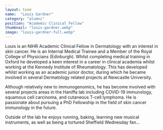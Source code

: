 ```yaml
---
layout: team
name:  "Louis Gardner"
category: "alumni"
position: "Academic Clinical Fellow"
thumbnail: "louis-gardner.webp"
image: "louis-gardner-full.webp"
---
```

Louis is an NIHR Academic Clinical Fellow in Dermatology with an interest in skin cancer. He is an Internal Medical Trainee and a Member of the Royal College of Physicians (Edinburgh). Whilst completing medical training in Oxford he developed a keen interest in a career in clinical academia whilst working at the Kennedy Institute of Rheumatology. This has developed whilst working as an academic junior doctor, during which he became involved in several Dermatology related projects at Newcastle University.

Although relatively new to immunogenomics, he has become involved with several projects areas in the Haniffa lab including COVID-19 immunology, squamous cell carcinoma, and cutaneous T-cell lymphoma. He is passionate about pursuing a PhD Fellowship in the field of skin cancer immunology in the future.

Outside of the lab he enjoys running, baking, learning new musical instruments, as well as being a tortured Sheffield Wednesday fan...
